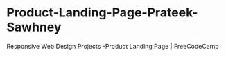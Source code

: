# Product-Landing-Page-Prateek-Sawhney
Responsive Web Design Projects -Product Landing Page | FreeCodeCamp
